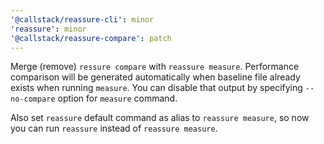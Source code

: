 ```yaml
---
'@callstack/reassure-cli': minor
'reassure': minor
'@callstack/reassure-compare': patch
---
```


Merge (remove) `ressure compare` with `reassure measure`. Performance comparison will be generated automatically when baseline file already exists when running `measure`. You can disable that output by specifying `--no-compare` option for `measure` command.

Also set `reassure` default command as alias to `reassure measure`, so now you can run `reassure` instead of `reassure measure`.
